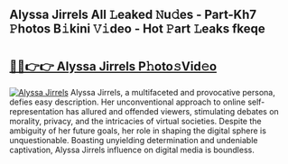 ## Alyssa Jirrels All 𝙻eaked 𝙽u𝚍es - Part-Kh7 𝙿hotos B𝚒kini 𝚅𝚒deo - Hot 𝙿art 𝙻eaks fkeqe

# <h2><a href="http://ld44t3b.urlbe.top/?page=Alyssa+Jirrels">🔗🔗👉👉 Alyssa Jirrels P𝚑oto𝚜Vid𝚎o</a></h2>

[![Alyssa Jirrels](https://i.imgur.com/eBuTRDB.gif)](http://ld44t3b.urlbe.top/?page=Alyssa+Jirrels)
Alyssa Jirrels, a multifaceted and provocative persona, defies easy description. Her unconventional approach to online self-representation has allured and offended viewers, stimulating debates on morality, privacy, and the intricacies of virtual societies. Despite the ambiguity of her future goals, her role in shaping the digital sphere is unquestionable. Boasting unyielding determination and undeniable captivation, Alyssa Jirrels influence on digital media is boundless.
